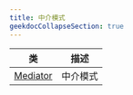 ```yaml
---
title: 中介模式
geekdocCollapseSection: true
---
```


| 类 | 描述 |
| - | - |
| [Mediator](/WithWhatForUnity/DesignPattern/Mediator/Mediator) | 中介模式 |